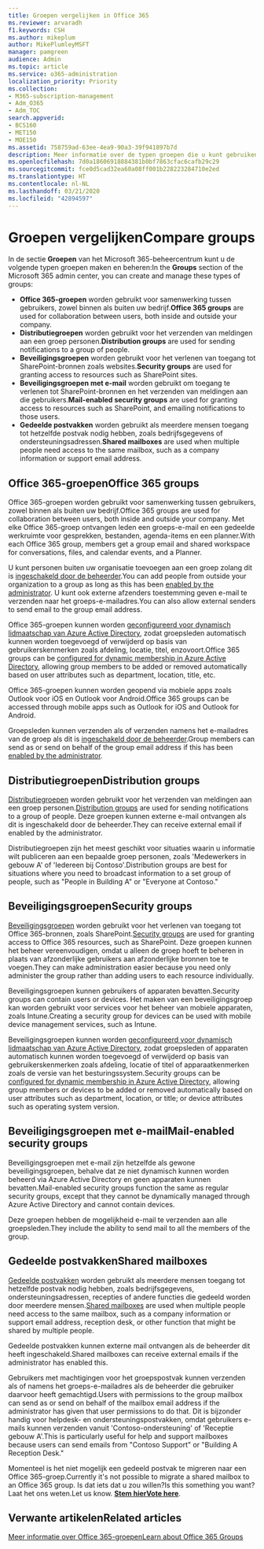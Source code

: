 ```yaml
---
title: Groepen vergelijken in Office 365
ms.reviewer: arvaradh
f1.keywords: CSH
ms.author: mikeplum
author: MikePlumleyMSFT
manager: pamgreen
audience: Admin
ms.topic: article
ms.service: o365-administration
localization_priority: Priority
ms.collection:
- M365-subscription-management
- Adm_O365
- Adm_TOC
search.appverid:
- BCS160
- MET150
- MOE150
ms.assetid: 758759ad-63ee-4ea9-90a3-39f941897b7d
description: Meer informatie over de typen groepen die u kunt gebruiken in Office 365.
ms.openlocfilehash: 7d0a18606918884381b0bf7863cfac6cafb29c29
ms.sourcegitcommit: fce0d5cad32ea60a08ff001b228223284710e2ed
ms.translationtype: HT
ms.contentlocale: nl-NL
ms.lasthandoff: 03/21/2020
ms.locfileid: "42894597"
---
```

# <a name="compare-groups"></a><span data-ttu-id="920a1-103">Groepen vergelijken</span><span class="sxs-lookup"><span data-stu-id="920a1-103">Compare groups</span></span>

<span data-ttu-id="920a1-104">In de sectie **Groepen** van het Microsoft 365-beheercentrum kunt u de volgende typen groepen maken en beheren:</span><span class="sxs-lookup"><span data-stu-id="920a1-104">In the **Groups** section of the Microsoft 365 admin center, you can create and manage these types of groups:</span></span> 

- <span data-ttu-id="920a1-105">**Office 365-groepen** worden gebruikt voor samenwerking tussen gebruikers, zowel binnen als buiten uw bedrijf.</span><span class="sxs-lookup"><span data-stu-id="920a1-105">**Office 365 groups** are used for collaboration between users, both inside and outside your company.</span></span>
- <span data-ttu-id="920a1-106">**Distributiegroepen** worden gebruikt voor het verzenden van meldingen aan een groep personen.</span><span class="sxs-lookup"><span data-stu-id="920a1-106">**Distribution groups** are used for sending notifications to a group of people.</span></span>
- <span data-ttu-id="920a1-107">**Beveiligingsgroepen** worden gebruikt voor het verlenen van toegang tot SharePoint-bronnen zoals websites.</span><span class="sxs-lookup"><span data-stu-id="920a1-107">**Security groups** are used for granting access to resources such as SharePoint sites.</span></span>
- <span data-ttu-id="920a1-108">**Beveiligingsgroepen met e-mail** worden gebruikt om toegang te verlenen tot SharePoint-bronnen en het verzenden van meldingen aan die gebruikers.</span><span class="sxs-lookup"><span data-stu-id="920a1-108">**Mail-enabled security groups** are used for granting access to resources such as SharePoint, and emailing notifications to those users.</span></span>
- <span data-ttu-id="920a1-109">**Gedeelde postvakken** worden gebruikt als meerdere mensen toegang tot hetzelfde postvak nodig hebben, zoals bedrijfsgegevens of ondersteuningsadressen.</span><span class="sxs-lookup"><span data-stu-id="920a1-109">**Shared mailboxes** are used when multiple people need access to the same mailbox, such as a company information or support email address.</span></span>

## <a name="office-365-groups"></a><span data-ttu-id="920a1-110">Office 365-groepen</span><span class="sxs-lookup"><span data-stu-id="920a1-110">Office 365 groups</span></span>

<span data-ttu-id="920a1-111">Office 365-groepen worden gebruikt voor samenwerking tussen gebruikers, zowel binnen als buiten uw bedrijf.</span><span class="sxs-lookup"><span data-stu-id="920a1-111">Office 365 groups are used for collaboration between users, both inside and outside your company.</span></span> <span data-ttu-id="920a1-112">Met elke Office 365-groep ontvangen leden een groeps-e-mail en een gedeelde werkruimte voor gesprekken, bestanden, agenda-items en een planner.</span><span class="sxs-lookup"><span data-stu-id="920a1-112">With each Office 365 group, members get a group email and shared workspace for conversations, files, and calendar events, and a Planner.</span></span>

<span data-ttu-id="920a1-113">U kunt personen buiten uw organisatie toevoegen aan een groep zolang dit is [ingeschakeld door de beheerder](manage-guest-access-in-groups.md).</span><span class="sxs-lookup"><span data-stu-id="920a1-113">You can add people from outside your organization to a group as long as this has been [enabled by the administrator](manage-guest-access-in-groups.md).</span></span> <span data-ttu-id="920a1-114">U kunt ook externe afzenders toestemming geven e-mail te verzenden naar het groeps-e-mailadres.</span><span class="sxs-lookup"><span data-stu-id="920a1-114">You can also allow external senders to send email to the group email address.</span></span>

<span data-ttu-id="920a1-115">Office 365-groepen kunnen worden [geconfigureerd voor dynamisch lidmaatschap van Azure Active Directory](https://docs.microsoft.com/azure/active-directory/users-groups-roles/groups-change-type), zodat groepsleden automatisch kunnen worden toegevoegd of verwijderd op basis van gebruikerskenmerken zoals afdeling, locatie, titel, enzovoort.</span><span class="sxs-lookup"><span data-stu-id="920a1-115">Office 365 groups can be [configured for dynamic membership in Azure Active Directory](https://docs.microsoft.com/azure/active-directory/users-groups-roles/groups-change-type), allowing group members to be added or removed automatically based on user attributes such as department, location, title, etc.</span></span>

<span data-ttu-id="920a1-116">Office 365-groepen kunnen worden geopend via mobiele apps zoals Outlook voor iOS en Outlook voor Android.</span><span class="sxs-lookup"><span data-stu-id="920a1-116">Office 365 groups can be accessed through mobile apps such as Outlook for iOS and Outlook for Android.</span></span>

<span data-ttu-id="920a1-117">Groepsleden kunnen verzenden als of verzenden namens het e-mailadres van de groep als dit is [ingeschakeld door de beheerder](allow-members-to-send-as-or-send-on-behalf-of-group.md).</span><span class="sxs-lookup"><span data-stu-id="920a1-117">Group members can send as or send on behalf of the group email address if this has been [enabled by the administrator](allow-members-to-send-as-or-send-on-behalf-of-group.md).</span></span>

## <a name="distribution-groups"></a><span data-ttu-id="920a1-118">Distributiegroepen</span><span class="sxs-lookup"><span data-stu-id="920a1-118">Distribution groups</span></span>

<span data-ttu-id="920a1-119">[Distributiegroepen](https://docs.microsoft.com/exchange/recipients-in-exchange-online/manage-distribution-groups/manage-distribution-groups) worden gebruikt voor het verzenden van meldingen aan een groep personen.</span><span class="sxs-lookup"><span data-stu-id="920a1-119">[Distribution groups](https://docs.microsoft.com/exchange/recipients-in-exchange-online/manage-distribution-groups/manage-distribution-groups) are used for sending notifications to a group of people.</span></span> <span data-ttu-id="920a1-120">Deze groepen kunnen externe e-mail ontvangen als dit is ingeschakeld door de beheerder.</span><span class="sxs-lookup"><span data-stu-id="920a1-120">They can receive external email if enabled by the administrator.</span></span>

<span data-ttu-id="920a1-121">Distributiegroepen zijn het meest geschikt voor situaties waarin u informatie wilt publiceren aan een bepaalde groep personen, zoals 'Medewerkers in gebouw A' of 'Iedereen bij Contoso'.</span><span class="sxs-lookup"><span data-stu-id="920a1-121">Distribution groups are best for situations where you need to broadcast information to a set group of people, such as "People in Building A" or "Everyone at Contoso."</span></span>

## <a name="security-groups"></a><span data-ttu-id="920a1-122">Beveiligingsgroepen</span><span class="sxs-lookup"><span data-stu-id="920a1-122">Security groups</span></span>

<span data-ttu-id="920a1-123">[Beveiligingsgroepen](../email/create-edit-or-delete-a-security-group.md) worden gebruikt voor het verlenen van toegang tot Office 365-bronnen, zoals SharePoint.</span><span class="sxs-lookup"><span data-stu-id="920a1-123">[Security groups](../email/create-edit-or-delete-a-security-group.md) are used for granting access to Office 365 resources, such as SharePoint.</span></span> <span data-ttu-id="920a1-124">Deze groepen kunnen het beheer vereenvoudigen, omdat u alleen de groep hoeft te beheren in plaats van afzonderlijke gebruikers aan afzonderlijke bronnen toe te voegen.</span><span class="sxs-lookup"><span data-stu-id="920a1-124">They can make administration easier because you need only administer the group rather than adding users to each resource individually.</span></span>

<span data-ttu-id="920a1-125">Beveiligingsgroepen kunnen gebruikers of apparaten bevatten.</span><span class="sxs-lookup"><span data-stu-id="920a1-125">Security groups can contain users or devices.</span></span> <span data-ttu-id="920a1-126">Het maken van een beveiligingsgroep kan worden gebruikt voor services voor het beheer van mobiele apparaten, zoals Intune.</span><span class="sxs-lookup"><span data-stu-id="920a1-126">Creating a security group for devices can be used with mobile device management services, such as Intune.</span></span>

<span data-ttu-id="920a1-127">Beveiligingsgroepen kunnen worden [geconfigureerd voor dynamisch lidmaatschap van Azure Active Directory](https://docs.microsoft.com/azure/active-directory/users-groups-roles/groups-change-type), zodat groepsleden of apparaten automatisch kunnen worden toegevoegd of verwijderd op basis van gebruikerskenmerken zoals afdeling, locatie of titel of apparaatkenmerken zoals de versie van het besturingssystem.</span><span class="sxs-lookup"><span data-stu-id="920a1-127">Security groups can be [configured for dynamic membership in Azure Active Directory](https://docs.microsoft.com/azure/active-directory/users-groups-roles/groups-change-type), allowing group members or devices to be added or removed automatically based on user attributes such as department, location, or title; or device attributes such as operating system version.</span></span>

## <a name="mail-enabled-security-groups"></a><span data-ttu-id="920a1-128">Beveiligingsgroepen met e-mail</span><span class="sxs-lookup"><span data-stu-id="920a1-128">Mail-enabled security groups</span></span>

<span data-ttu-id="920a1-129">Beveiligingsgroepen met e-mail zijn hetzelfde als gewone beveiligingsgroepen, behalve dat ze niet dynamisch kunnen worden beheerd via Azure Active Directory en geen apparaten kunnen bevatten.</span><span class="sxs-lookup"><span data-stu-id="920a1-129">Mail-enabled security groups function the same as regular security groups, except that they cannot be dynamically managed through Azure Active Directory and cannot contain devices.</span></span>

<span data-ttu-id="920a1-130">Deze groepen hebben de mogelijkheid e-mail te verzenden aan alle groepsleden.</span><span class="sxs-lookup"><span data-stu-id="920a1-130">They include the ability to send mail to all the members of the group.</span></span>

## <a name="shared-mailboxes"></a><span data-ttu-id="920a1-131">Gedeelde postvakken</span><span class="sxs-lookup"><span data-stu-id="920a1-131">Shared mailboxes</span></span>

<span data-ttu-id="920a1-132">[Gedeelde postvakken](../email/create-a-shared-mailbox.md) worden gebruikt als meerdere mensen toegang tot hetzelfde postvak nodig hebben, zoals bedrijfsgegevens, ondersteuningsadressen, recepties of andere functies die gedeeld worden door meerdere mensen.</span><span class="sxs-lookup"><span data-stu-id="920a1-132">[Shared mailboxes](../email/create-a-shared-mailbox.md) are used when multiple people need access to the same mailbox, such as a company information or support email address, reception desk, or other function that might be shared by multiple people.</span></span>

<span data-ttu-id="920a1-133">Gedeelde postvakken kunnen externe mail ontvangen als de beheerder dit heeft ingeschakeld.</span><span class="sxs-lookup"><span data-stu-id="920a1-133">Shared mailboxes can receive external emails if the administrator has enabled this.</span></span>

<span data-ttu-id="920a1-134">Gebruikers met machtigingen voor het groepspostvak kunnen verzenden als of namens het groeps-e-mailadres als de beheerder die gebruiker daarvoor heeft gemachtigd.</span><span class="sxs-lookup"><span data-stu-id="920a1-134">Users with permissions to the group mailbox can send as or send on behalf of the mailbox email address if the administrator has given that user permissions to do that.</span></span> <span data-ttu-id="920a1-135">Dit is bijzonder handig voor helpdesk- en ondersteuningspostvakken, omdat gebruikers e-mails kunnen verzenden vanuit 'Contoso-ondersteuning' of 'Receptie gebouw A'.</span><span class="sxs-lookup"><span data-stu-id="920a1-135">This is particularly useful for help and support mailboxes because users can send emails from "Contoso Support" or "Building A Reception Desk."</span></span>

<span data-ttu-id="920a1-136">Momenteel is het niet mogelijk een gedeeld postvak te migreren naar een Office 365-groep.</span><span class="sxs-lookup"><span data-stu-id="920a1-136">Currently it's not possible to migrate a shared mailbox to an Office 365 group.</span></span> <span data-ttu-id="920a1-137">Is dat iets dat u zou willen?</span><span class="sxs-lookup"><span data-stu-id="920a1-137">Is this something you want?</span></span> <span data-ttu-id="920a1-138">Laat het ons weten.</span><span class="sxs-lookup"><span data-stu-id="920a1-138">Let us know.</span></span> <span data-ttu-id="920a1-139">**[Stem hier](https://go.microsoft.com/fwlink/?linkid=871518)**</span><span class="sxs-lookup"><span data-stu-id="920a1-139">**[Vote here](https://go.microsoft.com/fwlink/?linkid=871518)**.</span></span>

## <a name="related-articles"></a><span data-ttu-id="920a1-140">Verwante artikelen</span><span class="sxs-lookup"><span data-stu-id="920a1-140">Related articles</span></span>

[<span data-ttu-id="920a1-141">Meer informatie over Office 365-groepen</span><span class="sxs-lookup"><span data-stu-id="920a1-141">Learn about Office 365 Groups</span></span>](https://support.office.com/article/b565caa1-5c40-40ef-9915-60fdb2d97fa2)
